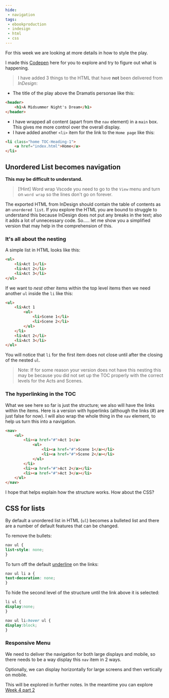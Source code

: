 ```yaml
---
hide:
 - navigation
tags:
 - ebookproduction
 - indesign
 - html
 - css
---
```


For this week we are looking at more details in how to style the play.

I made this [Codepen](https://codepen.io/pageboy/pen/YzprOEX) here for you to explore and try to figure out what is happening.

>I have added 3 things to the HTML that have **not** been delivered from _InDesign_:

- The title of the play above the Dramatis personae like this:
```html
<header>
	<h1>A Midsummer Night's Dream</h1>
</header>
```
- I have wrapped all content (apart from the `nav` element) in a `main` box. This gives me more control over the overall display.
- I have added another `<li>` item for the link to the `Home page` like this:
```html
<li class="home TOC-Heading-1">
	<a href="index.html">Home</a>
</li>
```

## Unordered List becomes navigation
**This may be difficult to understand.**

>[!Hint] Word wrap
>Vscode you need to go to the `View` menu and turn on `word wrap` so the lines don't go on forever.

The exported HTML from InDesign should contain the table of contents as an `unordered list`. If you explore the HTML you are bound to struggle to understand this because InDesign does not put any breaks in the text; also it adds a lot of unnecessary  code. So..... let me show you a simplified version that may help in the comprehension of this.

### It's all about the nesting
A simple list in HTML looks like this:
```html
<ul>
	<li>Act 1</li>
	<li>Act 2</li>
	<li>Act 3</li>
</ul>
```

If we want to _nest_ other items within the top level items then we need another `ul` inside the `li` like this:

```html
<ul>
	<li>Act 1
		<ul>
			<li>Scene 1</li>
			<li>Scene 2</li>
		</ul>
	</li>
	<li>Act 2</li>
	<li>Act 3</li>
</ul>
```

You will notice that `li` for the first item does not close until after the closing of the nested `ul`.

>Note: If for some reason your version does not have this nesting this may be because you did not set up the TOC properly with the correct levels for the Acts and Scenes.

### The hyperlinking in the TOC

What we see here so far is just the structure; we also will have the links within the items. Here is a version with hyperlinks (although the links (#) are just false for now). I will also wrap the whole thing in the `nav` element, to help us turn this into a navigation.

```html
<nav>
	<ul>
		<li><a href="#">Act 1</a>
			<ul>
				<li><a href="#">Scene 1</a></li>
				<li><a href="#">Scene 2</a></li>
			</ul>
		</li>
		<li><a href="#">Act 2</a></li>
		<li><a href="#">Act 3</a></li>
	</ul>
</nav>
```

I hope that helps explain how the structure works.  How about the CSS?

## CSS for lists

By default a unordered list in HTML (`ul`) becomes a bulleted list and there are a number of default features that can be changed.

To remove the bullets:

```css
nav ul {
list-style: none;
}
```

To turn off the default <u>underline</u> on the links:

```css
nav ul li a {
text-decoration: none;
}
```

To hide the second level of the structure until the link above it is selected:

```css
li ul {
display:none;
}

nav ul li:hover ul {
display:block;
}
```

### Responsive Menu
We need to deliver the navigation for both large displays and mobile, so there needs to be a way display this `nav` item in 2 ways.

Optionally, we can display horizontally for large screens and then vertically on mobile.

This will be explored in further notes. In the meantime you can explore 
[Week 4 part 2](Week%204%20part%202.md)
